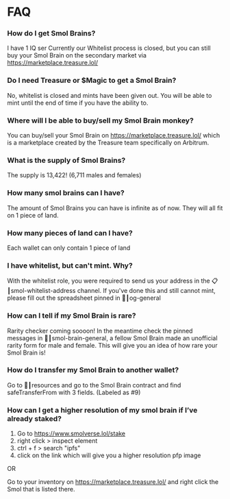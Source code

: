 # FAQ

### How do I get Smol Brains?

I have 1 IQ ser Currently our Whitelist process is closed, but you can still buy your Smol Brain on the secondary market via https://marketplace.treasure.lol/

### Do I need Treasure or $Magic to get a Smol Brain?

No, whitelist is closed and mints have been given out. You will be able to mint until the end of time if you have the ability to.

### Where will I be able to buy/sell my Smol Brain monkey?

You can buy/sell your Smol Brain on https://marketplace.treasure.lol/ which is a marketplace created by the Treasure team specifically on Arbitrum.

### What is the supply of Smol Brains?

The supply is 13,422! (6,711 males and females)

### How many smol brains can I have?

The amount of Smol Brains you can have is infinite as of now. They will all fit on 1 piece of land.

### How many pieces of land can I have?

Each wallet can only contain 1 piece of land

### I have whitelist, but can't mint. Why?&#x20;

With the whitelist role, you were required to send us your address in the 📋┃smol-whitelist-address channel. If you've done this and still cannot mint, please fill out the spreadsheet pinned in 💬┃og-general

### How can I tell if my Smol Brain is rare?

Rarity checker coming soooon! In the meantime check the pinned messages in 🧠┃smol-brain-general, a fellow Smol Brain made an unofficial rarity form for male and female. This will give you an idea of how rare your Smol Brain is!

### How do I transfer my Smol Brain to another wallet?

Go to 📁┃resources and go to the Smol Brain contract and find safeTransferFrom with 3 fields. (Labeled as #9)

### How can I get a higher resolution of my smol brain if I’ve already staked?

1. Go to https://www.smolverse.lol/stake
2. right click > inspect element
3. ctrl + f > search "ipfs"
4. click on the link which will give you a higher resolution pfp image

OR

Go to your inventory on https://marketplace.treasure.lol/ and right click the Smol that is listed there.
